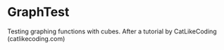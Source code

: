 # GraphTest
 Testing graphing functions with cubes. 
 After a tutorial by CatLikeCoding (catlikecoding.com)
